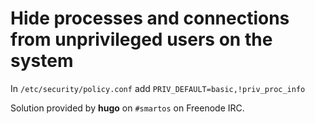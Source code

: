 # Hide processes and connections from unprivileged users on the system

In `/etc/security/policy.conf` add `PRIV_DEFAULT=basic,!priv_proc_info`

Solution provided by **hugo** on `#smartos` on Freenode IRC.
